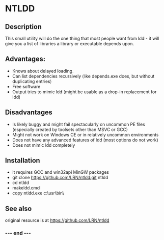 # NTLDD 

## Description
This small utility will do the one thing that most people want from ldd - it
will give you a list of libraries a library or executable depends upon.


## Advantages:
 * Knows about delayed loading.
 * Can list dependencies recursively (like depends.exe does, but without
duplicating entries)
 * Free software
 * Output tries to mimic ldd (might be usable as a drop-in replacement for ldd)

## Disadvantages
 * Is likely buggy and might fail spectacularly on uncommon PE files
(especially created by toolsets other than MSVC or GCC)
 * Might not work on Windows CE or in relatively uncommon environments
 * Does not have any advanced features of ldd (most options do not work)
 * Does not mimic ldd completely

## Installation
 * it requires GCC and win32api MinGW packages 
 * git clone https://github.com/LRN/ntldd.git ntldd
 * cd ntldd
 * makeldd.cmd
 * copy ntldd.exe c:\usr\bin\


## See also
original resource is at
https://github.com/LRN/ntldd

### --- end ---
